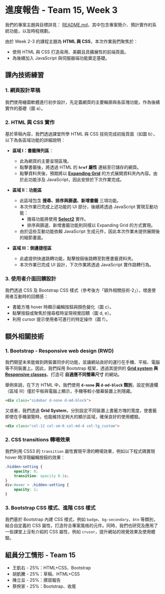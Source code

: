 # 進度報告 - Team 15, Week 3

我們的專案主題與目標詳見： [README.md](../README.md)，其中包含專案簡介、預計實作的系統功能，以及時程規劃。

由於 Week 2-3 的課程主題為 **HTML 與 CSS**，本次作業我們聚焦於：
- 使用 HTML 與 CSS 打造易用、美觀且具擴展性的前端頁面。
- 為後續加入 JavaScript 與伺服器端功能奠定基礎。

## 課內技術練習

<!-- ![img1](./report_imgs/Week03/img1.png) -->

### 1. 網頁設計草稿

我們使用繪圖軟體進行初步設計，先定義網頁的主要輪廓與各區塊功能，作為後續實作的基礎（圖 a）。

### 2. HTML 與 CSS 實作

基於草稿內容，我們透過課堂所學 HTML 與 CSS 技術完成初版頁面（如圖 b），以下為各區域功能的詳細說明：

- **區域 I：書籤陳列區**：
  - 此為網頁的主要呈現區塊。
  - 點擊書籤後，將透過 HTML 的 **`href` 屬性** 連結至已儲存的網頁。
  - 點擊資料夾後，預期將以 **[Expanding Grid](https://chriscoyier.net/2023/04/11/expanding-grid-cards-with-view-transitions/)** 的方式展開資料夾內內容。由於此功能涉及 JavaScript，因此安排於下次作業完成。

- **區域 II：功能區**
  - 此區域包含 **搜尋、排序與篩選、新增書籤** 三項功能。
  - 本次作業已完成上述功能的 UI 部分，後續將透過 JavaScript 實現互動功能：
    - 搜尋功能將使用 **[Select2](https://select2.org/)** 實作。
    - 排序與篩選、新增書籤功能則同樣以 Expanding Grid 的方式實現。
  - 由於這些互動功能依賴 JavaScript 生成元件，因此本次作業未提供展開後的細節畫面。

- **區域 III：側邊捷徑區**
  - 此處提供快速跳轉功能，點擊按鈕後跳轉至對應書籤資料夾。
  - 本次作業已完成 UI 設計，下次作業將透過 JavaScript 實作跳轉行為。

### 3. 使用者介面回饋設計

我們透過 CSS 及 Bootstrap CSS 樣式（參考後方「額外相關技術-2」），增進使用者互動時的回饋感：
- 書籤方塊 hover 時顯示編輯按鈕與顏色變化（圖 c）。
- 點擊按鈕或聚焦於搜尋框時呈現視覺回饋（圖 d, e）。
- 利用 cursor 提示使用者可進行的特定操作（圖 f）。

<!-- ![img2](./report_imgs/Week03/img2.png) -->

## 額外相關技術
### 1. Bootstrap - Responsive web design (RWD) 
我們期望未來能做到跨裝置同步的功能，並讓網站良好的運行在手機、平板、電腦等不同裝置上。因此，我們採用 Bootstrap 框架，透過其提供的 **[Grid system](https://getbootstrap.com/docs/4.0/layout/grid/) 與 [Responsive classes](https://www.geeksforgeeks.org/responsive-utility-classes-in-bootstrap/)**，打造可 **自適應不同螢幕尺寸** 的網站。

舉例來說，在下方 HTML 中，我們使用 **`d-none` 與 `d-md-block` 類別**，設定側邊欄（區域 III）僅於平板與電腦上顯示，手機等較小螢幕裝置上則隱藏。
```html
<div class="sidebar d-none d-md-block">
```

又或者，我們透過 **Grid System**，分別設定不同裝置上書籤方塊的寬度，使書籤即使在手機瀏覽時，也能維持足夠大的顯示區域，確保良好的使用體驗。
```html
<div class="col-12 col-sm-6 col-md-4 col-lg_custom">
```

### 2. CSS transitions 轉場效果
我們利用 CSS3 的 `transition` 屬性實現平滑的轉場效果，例如以下程式碼實現 hover 時浮現編輯按鈕的效果：
```css
.hidden-setting {
    opacity: 0;
    transition: opacity 0.1s;
}
div:hover > .hidden-setting {
    opacity: 1;
}
```

### 3. Bootstrap CSS 樣式、進階 CSS 樣式
我們基於 Bootstrap 內建 CSS 樣式，例如 `badge`、`bg-secondary`、`btn` 等類別，結合自定義的 CSS 屬性，打造符合專案風格的元件。同時，我們也研究及應用了一些課堂上沒有介紹的 CSS 屬性，例如 `crusor`，提升網站的視覺效果及使用體驗。

## 組員分工情形 - Team 15
- 王凱右 - 25%：HTML+CSS、Bootstrap
- 胡凱騰 - 25%：草稿、HTML+CSS
- 陳立亘 - 25%：撰寫報告
- 蔡佾家 - 25%：Bootstrap、收尾
